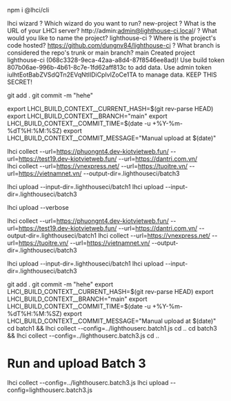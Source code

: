 npm i @lhci/cli

lhci wizard
? Which wizard do you want to run? new-project
? What is the URL of your LHCI server? http://admin:admin@lighthouse-ci.local/
? What would you like to name the project? lighthouse-ci
? Where is the project's code hosted? https://github.com/dungnv84/lighthouse-ci
? What branch is considered the repo's trunk or main branch? main
Created project lighthouse-ci (068c3328-9eca-42aa-a8d4-87f8546ee8ad)!
Use build token 807b06ae-996b-4b61-8c7e-1fd62aff813c to add data.
Use admin token iulhtEotBabZVSdQTn2EVqNtlIDiCpIvlZoCe1TA to manage data. KEEP THIS SECRET!

git add .
git commit -m "hehe"

export LHCI_BUILD_CONTEXT__CURRENT_HASH=$(git rev-parse HEAD)
export LHCI_BUILD_CONTEXT__BRANCH="main"
export LHCI_BUILD_CONTEXT__COMMIT_TIME=$(date -u +%Y-%m-%dT%H:%M:%SZ)
export LHCI_BUILD_CONTEXT__COMMIT_MESSAGE="Manual upload at $(date)"

lhci collect --url=https://phuongnt4.dev-kiotvietweb.fun/ --url=https://test19.dev-kiotvietweb.fun/ --url=https://dantri.com.vn/  
lhci collect --url=https://vnexpress.net/ --url=https://tuoitre.vn/ --url=https://vietnamnet.vn/  --output-dir=.lighthouseci/batch3

lhci upload --input-dir=.lighthouseci/batch1
lhci upload --input-dir=.lighthouseci/batch3


<!-- lhci collect -->
lhci upload --verbose

lhci collect --url=https://phuongnt4.dev-kiotvietweb.fun/ --url=https://test19.dev-kiotvietweb.fun/ --url=https://dantri.com.vn/   --output-dir=.lighthouseci/batch1 
lhci collect --url=https://vnexpress.net/ --url=https://tuoitre.vn/ --url=https://vietnamnet.vn/  --output-dir=.lighthouseci/batch3

lhci upload --input-dir=.lighthouseci/batch1
lhci upload --input-dir=.lighthouseci/batch3


git add .
git commit -m "hehe"
export LHCI_BUILD_CONTEXT__CURRENT_HASH=$(git rev-parse HEAD)
export LHCI_BUILD_CONTEXT__BRANCH="main"
export LHCI_BUILD_CONTEXT__COMMIT_TIME=$(date -u +%Y-%m-%dT%H:%M:%SZ)
export LHCI_BUILD_CONTEXT__COMMIT_MESSAGE="Manual upload at $(date)"
cd batch1 && lhci collect --config=../lighthouserc.batch1.js
cd ..
cd batch3 && lhci collect --config=../lighthouserc.batch3.js
cd ..
# Run and upload Batch 3
lhci collect --config=../lighthouserc.batch3.js
lhci upload --config=lighthouserc.batch3.js